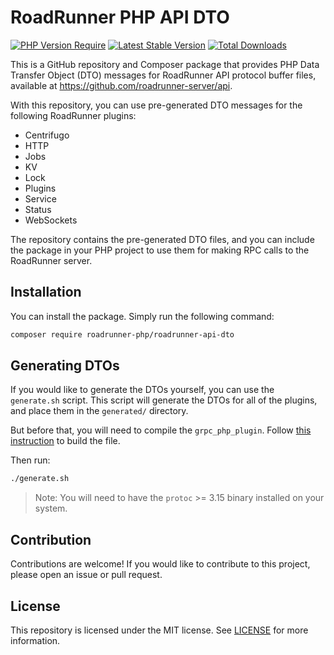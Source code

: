 # RoadRunner PHP API DTO

[![PHP Version Require](https://poser.pugx.org/roadrunner-php/roadrunner-api-dto/require/php)](https://packagist.org/packages/roadrunner-php/roadrunner-api-dto)
[![Latest Stable Version](https://poser.pugx.org/roadrunner-php/roadrunner-api-dto/v/stable)](https://packagist.org/packages/roadrunner-php/roadrunner-api-dto)
[![Total Downloads](https://poser.pugx.org/roadrunner-php/roadrunner-api-dto/downloads)](https://packagist.org/packages/roadrunner-php/roadrunner-api-dto)

This is a GitHub repository and Composer package that provides PHP Data Transfer Object (DTO) messages for RoadRunner
API protocol buffer files, available at https://github.com/roadrunner-server/api.

With this repository, you can use pre-generated DTO messages for the following RoadRunner plugins:

- Centrifugo
- HTTP
- Jobs
- KV
- Lock
- Plugins
- Service
- Status
- WebSockets

The repository contains the pre-generated DTO files, and you can include the package in your PHP project to use them for
making RPC calls to the RoadRunner server.

## Installation

You can install the package. Simply run the following command:

```bash
composer require roadrunner-php/roadrunner-api-dto
```

## Generating DTOs

If you would like to generate the DTOs yourself, you can use the `generate.sh` script. This script will generate the
DTOs for all of the plugins, and place them in the `generated/` directory.

But before that, you will need to compile the `grpc_php_plugin`. Follow [this instruction](https://github.com/grpc/grpc/blob/master/src/php/README.md#grpc_php_plugin-protoc-plugin) to build the file.

Then run:

```bash
./generate.sh
```

> Note: You will need to have the `protoc` >= 3.15 binary installed on your system.

## Contribution

Contributions are welcome! If you would like to contribute to this project, please open an issue or pull request.

## License

This repository is licensed under the MIT license. See [LICENSE](./LICENSE) for more information.
